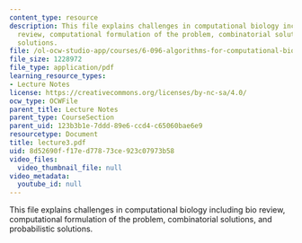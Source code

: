```yaml
---
content_type: resource
description: This file explains challenges in computational biology including bio
  review, computational formulation of the problem, combinatorial solutions, and probabilistic
  solutions.
file: /ol-ocw-studio-app/courses/6-096-algorithms-for-computational-biology-spring-2005/8d52690ff17ed77873ce923c07973b58_lecture3.pdf
file_size: 1228972
file_type: application/pdf
learning_resource_types:
- Lecture Notes
license: https://creativecommons.org/licenses/by-nc-sa/4.0/
ocw_type: OCWFile
parent_title: Lecture Notes
parent_type: CourseSection
parent_uid: 123b3b1e-7ddd-89e6-ccd4-c65060bae6e9
resourcetype: Document
title: lecture3.pdf
uid: 8d52690f-f17e-d778-73ce-923c07973b58
video_files:
  video_thumbnail_file: null
video_metadata:
  youtube_id: null
---
```

This file explains challenges in computational biology including bio review, computational formulation of the problem, combinatorial solutions, and probabilistic solutions.